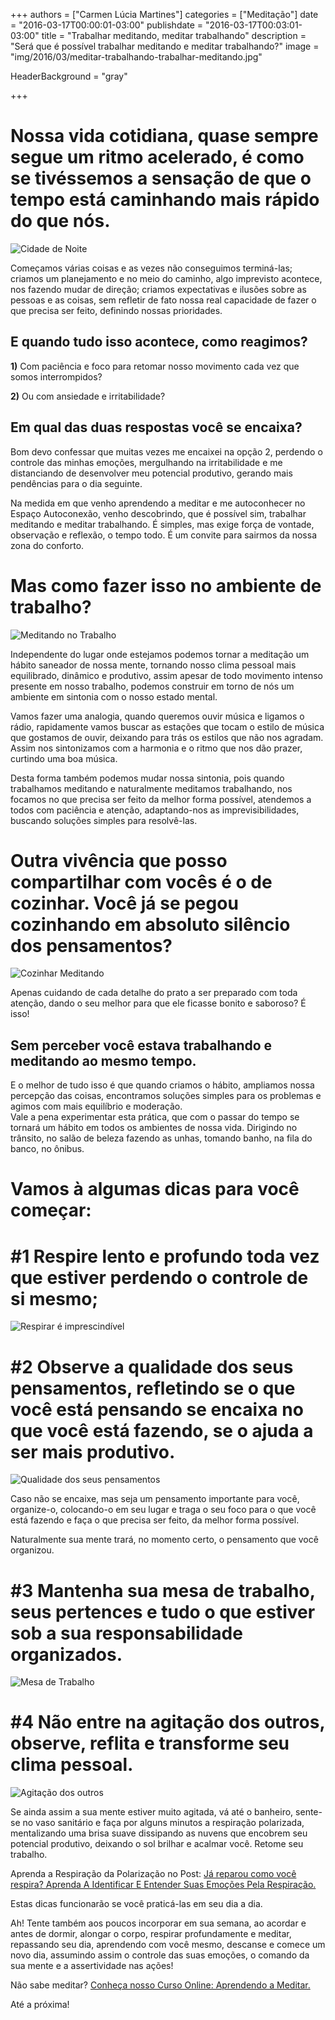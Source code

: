 +++
authors = ["Carmen Lúcia Martines"]
categories = ["Meditação"]
date = "2016-03-17T00:00:01-03:00"
publishdate = "2016-03-17T00:03:01-03:00"
title = "Trabalhar meditando, meditar trabalhando"
description = "Será que é possível trabalhar meditando e meditar trabalhando?"
image = "img/2016/03/meditar-trabalhando-trabalhar-meditando.jpg"

HeaderBackground = "gray"

+++


# Nossa vida cotidiana, quase sempre segue um ritmo acelerado, é como se tivéssemos a sensação de que o tempo está caminhando mais rápido do que nós.

![Cidade de Noite](https://s3-sa-east-1.amazonaws.com/blog.autoconexao.org.br/img/2016/03/cidade-de-noite.jpg)

Começamos várias coisas e as vezes não conseguimos terminá-las; criamos um planejamento e no meio do caminho, algo imprevisto acontece, nos fazendo mudar de direção; criamos expectativas e ilusões sobre as pessoas e as coisas, sem refletir de fato nossa real capacidade de fazer o que precisa ser feito, definindo nossas prioridades.

## E quando tudo isso acontece, como reagimos?

**1)** Com paciência e foco para retomar nosso movimento cada vez que somos interrompidos?

**2)** Ou com ansiedade e irritabilidade?

## Em qual das duas respostas você se encaixa?

Bom devo confessar que muitas vezes me encaixei na opção 2, perdendo o controle das minhas emoções, mergulhando na irritabilidade e me distanciando de desenvolver meu potencial produtivo, gerando mais pendências para o dia seguinte.

Na medida em que venho aprendendo a meditar e me autoconhecer no Espaço Autoconexão, venho descobrindo, que é possível sim, trabalhar meditando e meditar trabalhando. É simples, mas exige força de vontade, observação e reflexão, o tempo todo. É um convite para sairmos da nossa zona do conforto.

# Mas como fazer isso no ambiente de trabalho?

![Meditando no Trabalho](https://s3-sa-east-1.amazonaws.com/blog.autoconexao.org.br/img/2016/03/meditando-no-trabalho.jpg)

Independente do lugar onde estejamos podemos tornar a meditação um hábito saneador de nossa mente, tornando nosso clima pessoal mais equilibrado, dinâmico e produtivo, assim apesar de todo movimento intenso presente em nosso trabalho, podemos construir em torno de nós um ambiente em sintonia com o nosso estado mental.

Vamos fazer uma analogia, quando queremos ouvir música e ligamos o rádio, rapidamente vamos buscar as estações que tocam o estilo de música que gostamos de ouvir, deixando para trás os estilos que não nos agradam. Assim nos sintonizamos com a harmonia e o ritmo que nos dão prazer, curtindo uma boa música.

Desta forma também podemos mudar nossa sintonia, pois quando trabalhamos meditando e naturalmente meditamos trabalhando, nos focamos no que precisa ser feito da melhor forma possível, atendemos a todos com paciência e atenção, adaptando-nos as imprevisibilidades, buscando soluções simples para resolvê-las.

# Outra vivência que posso compartilhar com vocês é o de cozinhar. Você já se pegou cozinhando em absoluto silêncio dos pensamentos?

![Cozinhar Meditando](https://s3-sa-east-1.amazonaws.com/blog.autoconexao.org.br/img/2016/03/cozinhando-meditando.jpg)

Apenas cuidando de cada detalhe do prato a ser preparado com toda atenção, dando o seu melhor para que ele ficasse bonito e saboroso? É isso!

## Sem perceber você estava trabalhando e meditando ao mesmo tempo.

E o melhor de tudo isso é que quando criamos o hábito, ampliamos nossa percepção das coisas, encontramos soluções simples para os problemas e agimos com mais equilíbrio e moderação.  
Vale a pena experimentar esta prática, que com o passar do tempo se tornará um hábito em todos os ambientes de nossa vida. Dirigindo no trânsito, no salão de beleza fazendo as unhas, tomando banho, na fila do banco, no ônibus.

# Vamos à algumas dicas para você começar:

# #1 Respire lento e profundo toda vez que estiver perdendo o controle de si mesmo;
![Respirar é imprescindível](https://s3-sa-east-1.amazonaws.com/blog.autoconexao.org.br/img/2016/02/respirar-e-imprescindivel.png)

# #2 Observe a qualidade dos seus pensamentos, refletindo se o que você está pensando se encaixa no que você está fazendo, se o ajuda a ser mais produtivo.
![Qualidade dos seus pensamentos](https://s3-sa-east-1.amazonaws.com/blog.autoconexao.org.br/img/2016/01/emocoes.jpg)

Caso não se encaixe, mas seja um pensamento importante para você, organize-o, colocando-o em seu lugar e traga o seu foco para o que você está fazendo e faça o que precisa ser feito, da melhor forma possível.

Naturalmente sua mente trará, no momento certo, o pensamento que você organizou.

# #3 Mantenha sua mesa de trabalho, seus pertences e tudo o que estiver sob a sua responsabilidade organizados.

![Mesa de Trabalho](https://s3-sa-east-1.amazonaws.com/blog.autoconexao.org.br/img/2016/03/mesa-de-trabalho.jpg)

# #4 Não entre na agitação dos outros, observe, reflita e transforme seu clima pessoal.

![Agitação dos outros](https://s3-sa-east-1.amazonaws.com/blog.autoconexao.org.br/img/2016/03/agitacao-dos-outros.jpg)

Se ainda assim a sua mente estiver muito agitada, vá até o banheiro, sente-se no vaso sanitário e faça por alguns minutos a respiração polarizada, mentalizando uma brisa suave dissipando as nuvens que encobrem seu potencial produtivo, deixando o sol brilhar e acalmar você. Retome seu trabalho.  

Aprenda a Respiração da Polarização no Post: [Já reparou como você respira? Aprenda A Identificar E Entender Suas Emoções Pela Respiração.](http://blog.autoconexao.org.br/post/2016/02/aprenda-a-identificar-sua-respiracao/)

Estas dicas funcionarão se você praticá-las em seu dia a dia.

Ah! Tente também aos poucos incorporar em sua semana, ao acordar e antes de dormir, alongar o corpo, respirar profundamente e meditar, repassando seu dia, aprendendo com você mesmo, descanse e comece um novo dia, assumindo assim o controle das suas emoções, o comando da sua mente e a assertividade nas ações!  

Não sabe meditar? [Conheça nosso Curso Online: Aprendendo a Meditar.](https://www.autoconexao.org.br/s/aprendendo-a-meditar.html)

Até a próxima!
